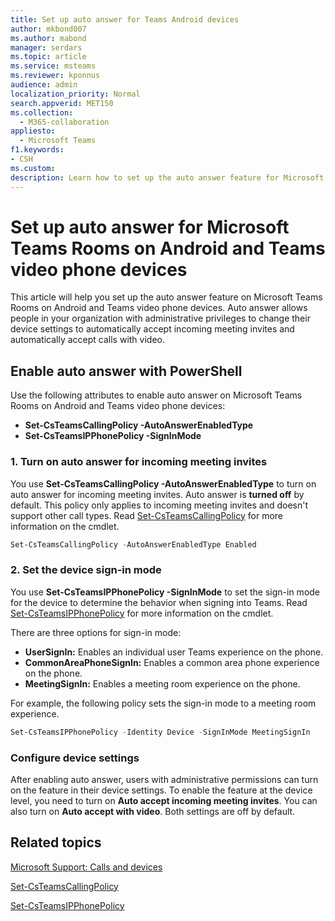 ```yaml
---
title: Set up auto answer for Teams Android devices
author: mkbond007
ms.author: mabond
manager: serdars
ms.topic: article
ms.service: msteams
ms.reviewer: kponnus
audience: admin
localization_priority: Normal
search.appverid: MET150
ms.collection: 
  - M365-collaboration
appliesto: 
  - Microsoft Teams
f1.keywords:
- CSH
ms.custom: 
description: Learn how to set up the auto answer feature for Microsoft Teams Rooms on Android and Teams video phone devices with PowerShell.
---
```


# Set up auto answer for Microsoft Teams Rooms on Android and Teams video phone devices

This article will help you set up the auto answer feature on Microsoft Teams Rooms on Android and Teams video phone devices. Auto answer allows people in your organization with administrative privileges to change their device settings to automatically accept incoming meeting invites and automatically accept calls with video.

## Enable auto answer with PowerShell

Use the following attributes to enable auto answer on Microsoft Teams Rooms on Android and Teams video phone devices:

- **Set-CsTeamsCallingPolicy -AutoAnswerEnabledType**
- **Set-CsTeamsIPPhonePolicy -SignInMode**

### 1. Turn on auto answer for incoming meeting invites

You use **Set-CsTeamsCallingPolicy -AutoAnswerEnabledType** to turn on auto answer for incoming meeting invites. Auto answer is **turned off** by default. This policy only applies to incoming meeting invites and doesn't support other call types. Read [Set-CsTeamsCallingPolicy](/powershell/module/skype/set-csteamscallingpolicy) for more information on the cmdlet.

```powershell
Set-CsTeamsCallingPolicy -AutoAnswerEnabledType Enabled
```

### 2. Set the device sign-in mode

You use **Set-CsTeamsIPPhonePolicy -SignInMode** to set the sign-in mode for the device to determine the behavior when signing into Teams. Read [Set-CsTeamsIPPhonePolicy](/powershell/module/skype/set-csteamsipphonepolicy) for more information on the cmdlet.

There are three options for sign-in mode:

- **UserSignIn:** Enables an individual user Teams experience on the phone.
- **CommonAreaPhoneSignIn:** Enables a common area phone experience on the phone.
- **MeetingSignIn:** Enables a meeting room experience on the phone.

For example, the following policy sets the sign-in mode to a meeting room experience.

```powershell
Set-CsTeamsIPPhonePolicy -Identity Device -SignInMode MeetingSignIn
```

### Configure device settings

After enabling auto answer, users with administrative permissions can turn on the feature in their device settings. To enable the feature at the device level, you need to turn on **Auto accept incoming meeting invites**. You can also turn on **Auto accept with video**. Both settings are off by default.

## Related topics

[Microsoft Support: Calls and devices](https://support.microsoft.com/office/calls-and-devices-4d96653e-6176-4978-98ab-2c19df137e43#ID0EBBD=Devices)

[Set-CsTeamsCallingPolicy](/powershell/module/skype/set-csteamscallingpolicy)

[Set-CsTeamsIPPhonePolicy](/powershell/module/skype/set-csteamsipphonepolicy)
